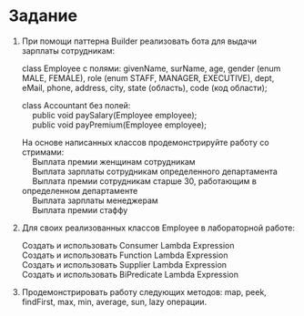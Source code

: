 # Задание

1) При помощи паттерна Builder реализовать бота для выдачи зарплаты сотрудникам:
  
    class Employee с полями: givenName, surName, age, gender (enum MALE, FEMALE), role (enum STAFF, MANAGER, EXECUTIVE), dept, eMail, phone,	address, city, state (область), code (код области); 

    class Accountant без полей:    
&emsp;    public void paySalary(Employee employee);   
&emsp;    public void payPremium(Employee employee); 

    На основе написанных классов продемонстрируйте работу со стримами:  
&emsp;    Выплата премии женщинам сотрудникам  
&emsp;    Выплата зарплаты сотрудникам определенного департамента  
&emsp;    Выплата премии сотрудникам старше 30, работающим в определенном департаменте   
&emsp;    Выплата зарплаты менеджерам  
&emsp;    Выплата премии стаффу  

2) Для своих реализованных классов Employee в лабораторной работе:  
  
    Создать и использовать Consumer Lambda Expression  
    Создать и использовать Function Lambda Expression  
    Создать и использовать Supplier Lambda Expression  
    Создать и использовать BiPredicate Lambda Expression  

3) Продемонстрировать работу следующих методов: map, peek, findFirst, max, min, average, sun, lazy операции.
